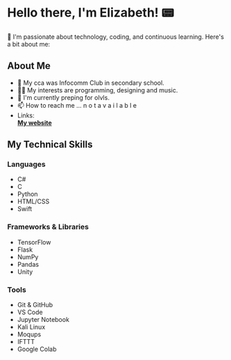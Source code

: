 # Hello there, I'm Elizabeth! 📟

🌟 I'm passionate about technology, coding, and continuous learning. Here's a bit about me:

## About Me  
- 👀 My cca was Infocomm Club in secondary school.  
- 🫶🏻 My interests are programming, designing and music.  
- 🌱 I'm currently preping for olvls.  
- 📫 How to reach me ... n o t a v a i l a b l e  
- Links:  
  **[My website](https://elizabethlim.notion.site/elizabeth-s-portfolio-2157489241e1809f9398d3d6dfe08498?pvs=149)**

## My Technical Skills
### Languages
- C#
- C
- Python
- HTML/CSS
- Swift

### Frameworks & Libraries
- TensorFlow
- Flask
- NumPy
- Pandas
- Unity

### Tools
- Git & GitHub
- VS Code
- Jupyter Notebook
- Kali Linux
- Moqups
- IFTTT
- Google Colab

</div>

<!---
ljyeliz/ljyeliz is a ✨ special ✨ repository because its `README.md` (this file) appears on your GitHub profile.
You can click the Preview link to take a look at your changes.
--->
